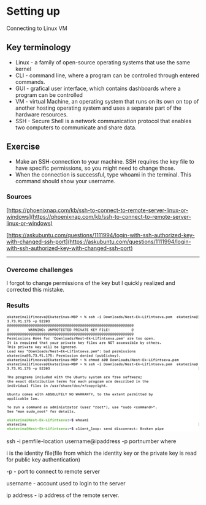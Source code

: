 # Setting up

Connecting to Linux VM


## Key terminology
- Linux - a family of open-source operating systems that use the same kernel
- CLI - command line, where a program can be controlled through entered commands.
- GUI - grafical user interface, which contains dashboards where a program can be controlled
- VM - virtual Machine, an operating system that runs on its own on top of another hosting operating system and uses a separate part of the hardware resources.
- SSH - Secure Shell is a network communication protocol that enables two computers to communicate and share data.

## Exercise
- Make an SSH-connection to your machine. SSH requires the key file to have specific permissions, so you might need to change those.
- When the connection is successful, type whoami in the terminal. This command should show your username.



### Sources

[https://phoenixnap.com/kb/ssh-to-connect-to-remote-server-linux-or-windows](https://phoenixnap.com/kb/ssh-to-connect-to-remote-server-linux-or-windows)

[https://askubuntu.com/questions/1111994/login-with-ssh-authorized-key-with-changed-ssh-port](https://askubuntu.com/questions/1111994/login-with-ssh-authorized-key-with-changed-ssh-port)

****

### Overcome challenges

I forgot to change permissions of the key but I quickly realized and corrected this mistake.

### Results

![screenshot](/00_includes/linux_01_screenshot.png)


ssh -i pemfile-location username@ipaddress -p portnumber where

i is the identity file(file from which the identity key or the private key is read for public key authentication)

-p - port to connect to remote server

username - account used to login to the server

ip address - ip address of the remote server.
